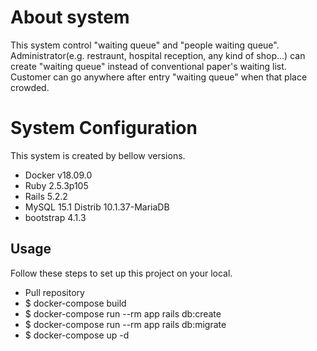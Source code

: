 # About system
This system control "waiting queue" and "people waiting queue".
Administrator(e.g. restraunt, hospital reception, any kind of shop...) can create "waiting queue" instead of conventional paper's waiting list.
Customer can go anywhere after entry "waiting queue" when that place crowded.

# System Configuration
This system is created by bellow versions.

 - Docker v18.09.0
 - Ruby 2.5.3p105
 - Rails 5.2.2
 - MySQL 15.1 Distrib 10.1.37-MariaDB
 - bootstrap 4.1.3

## Usage
Follow these steps to set up this project on your local.
- Pull repository
- $ docker-compose build
- $ docker-compose run --rm app rails db:create
- $ docker-compose run --rm app rails db:migrate
- $ docker-compose up -d
